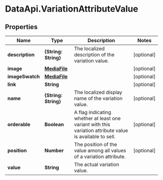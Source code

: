 # DataApi.VariationAttributeValue

## Properties
Name | Type | Description | Notes
------------ | ------------- | ------------- | -------------
**description** | **{String: String}** | The localized description of the variation value. | [optional] 
**image** | [**MediaFile**](MediaFile.md) |  | [optional] 
**imageSwatch** | [**MediaFile**](MediaFile.md) |  | [optional] 
**link** | **String** |  | [optional] 
**name** | **{String: String}** | The localized display name of the variation value. | [optional] 
**orderable** | **Boolean** | A flag indicating whether at least one variant with this variation attribute value is available to sell. | [optional] 
**position** | **Number** | The position of the value among all values of a variation attribute. | [optional] 
**value** | **String** | The actual variation value. | 
